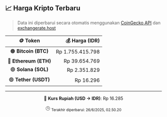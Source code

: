 

<!-- HARGA_KRIPTO -->
## 📈 Harga Kripto Terbaru

> Data ini diperbarui secara otomatis menggunakan [CoinGecko API](https://www.coingecko.com/) dan [exchangerate.host](https://exchangerate.host/)

<div align="center">

| 🪙 Token | 💰 Harga (IDR) |
|:------:|---------------:|
| 🟠 **Bitcoin (BTC)**   | Rp 1.755.415.798 |
| 🔵 **Ethereum (ETH)**  | Rp 39.654.769 |
| 🟣 **Solana (SOL)**    | Rp 2.351.829 |
| 🟢 **Tether (USDT)**   | Rp 16.296 |

---

💱 **Kurs Rupiah (USD → IDR)**: Rp 16.285

🕒 <sub>Terakhir diperbarui: 26/6/2025, 02.50.20</sub>

</div>
<!-- /HARGA_KRIPTO -->